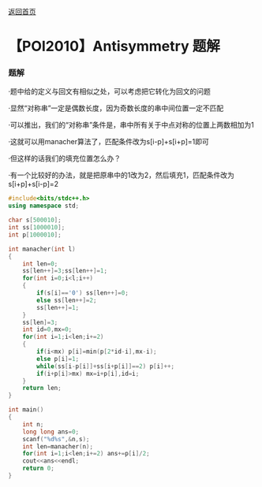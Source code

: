[返回首页](https://EbolaEmperor.github.io)
# 【POI2010】Antisymmetry 题解

### 题解

·题中给的定义与回文有相似之处，可以考虑把它转化为回文的问题

·显然“对称串”一定是偶数长度，因为奇数长度的串中间位置一定不匹配

·可以推出，我们的“对称串”条件是，串中所有关于中点对称的位置上两数相加为1

·这就可以用manacher算法了，匹配条件改为s[i-p]+s[i+p]=1即可

·但这样的话我们的填充位置怎么办？

·有一个比较好的办法，就是把原串中的1改为2，然后填充1，匹配条件改为s[i+p]+s[i-p]=2

```cpp
#include<bits/stdc++.h>
using namespace std;

char s[500010];
int ss[1000010];
int p[1000010];

int manacher(int l)
{
	int len=0;
	ss[len++]=3;ss[len++]=1;
	for(int i=0;i<l;i++)
	{
		if(s[i]=='0') ss[len++]=0;
		else ss[len++]=2;
		ss[len++]=1;
	}
	ss[len]=3;
	int id=0,mx=0;
	for(int i=1;i<len;i+=2)
	{
		if(i<mx) p[i]=min(p[2*id-i],mx-i);
		else p[i]=1;
		while(ss[i-p[i]]+ss[i+p[i]]==2) p[i]++;
		if(i+p[i]>mx) mx=i+p[i],id=i;
	}
	return len;
}

int main()
{
	int n;
	long long ans=0;
	scanf("%d%s",&n,s);
	int len=manacher(n);
	for(int i=1;i<len;i+=2) ans+=p[i]/2;
	cout<<ans<<endl;
	return 0;
}
```